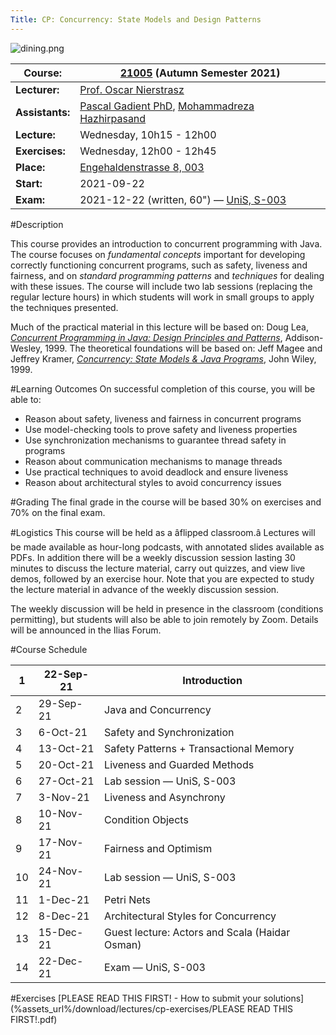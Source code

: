 ```yaml
---
Title: CP: Concurrency: State Models and Design Patterns
---
```


![dining.png](%assets_url%/files/3d/gvp20bbi8vzc0i4vzd1asluu0ps91h/dining.png)

|**Course:**| [21005](https://mcs.unibnf.ch/courses/concurrency-state-models-and-design-patterns/) (Autumn Semester 2021)
|---|---
|**Lecturer:**|[Prof. Oscar Nierstrasz](%base_url%/oscar)
|**Assistants:**|[Pascal Gadient PhD](%base_url%/staff/PascalGadient), [Mohammadreza Hazhirpasand](%base_url%/staff/MohammadrezaHazhirpasand)
|**Lecture:**|Wednesday, 10h15 - 12h00
|**Exercises:**|Wednesday, 12h00 - 12h45
|**Place:**|[Engehaldenstrasse 8, 003](%base_url%/contact/maps)
|**Start:**|2021-09-22
|**Exam:**|2021-12-22 (written, 60") &mdash; [UniS, S-003](https://www.ksl.unibe.ch/KSL/raumInfo?uni=Universität+Bern&hrz=HRZ+UniS&gebaeude=UniS&raumnummer=S+003)


#Description

This course provides an introduction to concurrent programming with Java. The course focuses on *fundamental concepts* important for developing correctly functioning concurrent programs, such as safety, liveness and fairness, and on *standard programming patterns* and *techniques* for dealing with these issues.
The course will include two lab sessions (replacing the regular lecture hours) in which students will work in small groups to apply the techniques presented. 

Much of the practical material in this lecture will be based on: Doug Lea, [*Concurrent Programming in Java: Design Principles and Patterns*](http://gee.cs.oswego.edu/dl/cpj/index.html), Addison-Wesley, 1999.
The theoretical foundations will be based on: Jeff Magee and Jeffrey Kramer, [*Concurrency: State Models & Java Programs*](https://www.doc.ic.ac.uk/~jnm/book/), John Wiley, 1999. 

#Learning Outcomes
On successful completion of this course, you will be able to:

-  Reason about safety, liveness and fairness in concurrent programs
-  Use model-checking tools to prove safety and liveness properties
-  Use synchronization mechanisms to guarantee thread safety in programs
-  Reason about communication mechanisms to manage threads
-  Use practical techniques to avoid deadlock and ensure liveness
-  Reason about architectural styles to avoid concurrency issues

#Grading
The final grade in the course will be based 30% on exercises and 70% on the final exam. 

#Logistics
This course will be held as a âflipped classroom.â Lectures will be made available as hour-long podcasts, with annotated slides available as PDFs. In addition there will be a weekly discussion session lasting 30 minutes to discuss the lecture material, carry out quizzes, and view live demos, followed by an exercise hour. Note that you are expected to study the lecture material in advance of the weekly discussion session.

The weekly discussion will be held in presence in the classroom (conditions permitting), but students will also be able to join remotely by Zoom. Details will be announced in the Ilias Forum.


#Course Schedule

|	1	|	22-Sep-21	|	Introduction 
|---|---|---
|	2	|	29-Sep-21	|	Java and Concurrency
|	3	|	6-Oct-21	|	Safety and Synchronization
|	4	|	13-Oct-21	|	Safety Patterns \+ Transactional Memory
|	5	|	20-Oct-21	|	Liveness and Guarded Methods
|	6	|	27-Oct-21	|	Lab session &mdash; UniS, S-003
|	7	|	3-Nov-21	|	Liveness and Asynchrony
|	8	|	10-Nov-21	|	Condition Objects
|	9	|	17-Nov-21	|	Fairness and Optimism
|	10	|	24-Nov-21	|	Lab session &mdash; UniS, S-003
|	11	|	1-Dec-21	|	Petri Nets
|	12	|	8-Dec-21	|	Architectural Styles for Concurrency
|	13	|	15-Dec-21	|	Guest lecture: Actors and Scala (Haidar Osman)
|	14	|	22-Dec-21	|	Exam &mdash; UniS, S-003


#Exercises
[PLEASE READ THIS FIRST! - How to submit your solutions](%assets_url%/download/lectures/cp-exercises/PLEASE READ THIS FIRST!.pdf)
